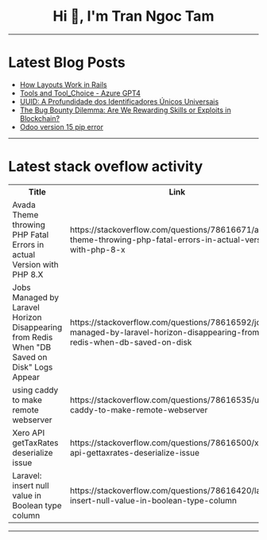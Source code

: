 <h1 align="center">Hi 👋, I'm Tran Ngoc Tam</h1>

---

# Latest Blog Posts 
<!-- BLOG-POST-LIST:START -->
- [How Layouts Work in Rails](https://dev.to/railsdesigner/how-layouts-work-in-rails-2cfl)
- [Tools and Tool_Choice - Azure GPT4](https://dev.to/praveenr2998/tools-and-toolchoice-azure-gpt4-4f81)
- [UUID: A Profundidade dos Identificadores Únicos Universais](https://dev.to/iamthiago/uuid-a-profundidade-dos-identificadores-unicos-universais-2ced)
- [The Bug Bounty Dilemma: Are We Rewarding Skills or Exploits in Blockchain?](https://dev.to/calyptus_ninja/the-bug-bounty-dilemma-are-we-rewarding-skills-or-exploits-in-blockchain-1f1p)
- [Odoo version 15 pip error](https://dev.to/jeevanizm/odoo-version-15-pip-error-1c09)
<!-- BLOG-POST-LIST:END -->

---

# Latest stack oveflow activity
<table>
  <tr><th>Title</th><th>Link</th></tr>
  <!-- STACKOVERFLOW:START --><tr><td>Avada Theme throwing PHP Fatal Errors in actual Version with PHP 8.X</td><td>https://stackoverflow.com/questions/78616671/avada-theme-throwing-php-fatal-errors-in-actual-version-with-php-8-x</td></tr><tr><td>Jobs Managed by Laravel Horizon Disappearing from Redis When &quot;DB Saved on Disk&quot; Logs Appear</td><td>https://stackoverflow.com/questions/78616592/jobs-managed-by-laravel-horizon-disappearing-from-redis-when-db-saved-on-disk</td></tr><tr><td>using caddy to make remote webserver</td><td>https://stackoverflow.com/questions/78616535/using-caddy-to-make-remote-webserver</td></tr><tr><td>Xero API getTaxRates deserialize issue</td><td>https://stackoverflow.com/questions/78616500/xero-api-gettaxrates-deserialize-issue</td></tr><tr><td>Laravel: insert null value in Boolean type column</td><td>https://stackoverflow.com/questions/78616420/laravel-insert-null-value-in-boolean-type-column</td></tr><!-- STACKOVERFLOW:END -->
</table>

---


